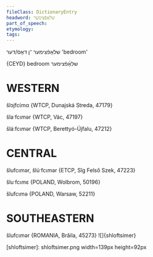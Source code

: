 ```yaml
---
fileClass: DictionaryEntry
headword: שלאָפֿצימער
part_of_speech: 
etymology: 
tags: 
---
```

שלאָפֿצימער
־ן
דאָס/דער
'bedroom'

{CEYD}
bedroom שלאָ֜פֿצימער

WESTERN
========

šlɔjfcɩ́mα {WTCP, Dunajská Streda, 47179}

šlaˑfcɩmər {WTCP, Vác, 47197}

šláːfcɩmər {WTCP, Berettyó-Újfalu, 47212}

CENTRAL
========

šlufcɩmər, šlúˑfcɩmər {ETCP, Sîg Felső Szek, 47223}

šluˑfcɩmɛ {POLAND, Wolbrom, 50196}

šlufcɩmə {POLAND, Warsaw, 52211}

SOUTHEASTERN
==============

šlufcɩmər {ROMANIA, Brăila, 45273}
![]{shloftsimer}


[shloftsimer]: shloftsimer.png width=139px height=92px